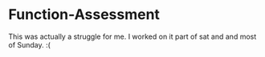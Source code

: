 # Function-Assessment

This was actually a struggle for me. I worked on it part of sat and and most of Sunday. :(
